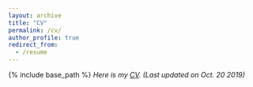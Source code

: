 ```yaml
---
layout: archive
title: "CV"
permalink: /cv/
author_profile: true
redirect_from:
  - /resume
---
```


{% include base_path %}
*Here is my [CV](https://mickeymst.github.io/files/CV_latest.pdf). (Last updated on Oct. 20 2019)*
